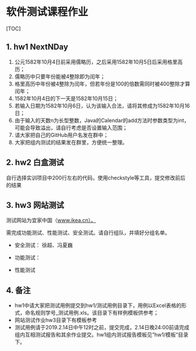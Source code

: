 # 软件测试课程作业

[TOC]

## 1. hw1 NextNDay

1. 公元1582年10月4日前采用儒略历，之后采用1582年10月5日后采用格里高历；
2. 儒略历中只要年份能被4整除即为闰年；
3. 格里高历中年份被4整除为闰年，但若年份是100的倍数需同时被400整除才算闰年；
4. 1582年10月4日的下一天是1582年10月15日；
5. 若输入日期为1582年10月6日，认为该输入合法，请将其修成为1582年10月16日；
6. 由于输入的天数n为长型整数，Java的Calendar的add方法时参数类型为int，可能会导致溢出，请自行考虑是否设置输入范围；
7. 请大家把自己的GitHub用户名发在群中；
8. 大家把组内测试的结果发在群里，方便统一整理。



## 2. hw2 白盒测试

自行选择实训项目中200行左右的代码，使用checkstyle等工具，提交修改前后的结果

## 3. hw3 网站测试

测试网站为宜家中国（www.ikea.cn）。

 需完成功能测试、性能测试、安全测试。请自行组队，并填好分组名单。

- 安全测试： 徐超、冯夏巍

- 功能测试：
- 性能测试

## 4. 备注

- hw1中请大家把测试用例提交到hw1/测试用例目录下，用例以Excel表格的形式，命名规则学号_测试用例.xls。该目录下有样例模板供参考；
- 网站测试作业hw3目录下有模板参考
- 测试用例请于2019.2.14日中午12时之前，提交完成，2.14日晚24:00前请完成组内互相测试报告和其余作业提交。hw1组内测试报告模板见”hw1/模板“目录下。

